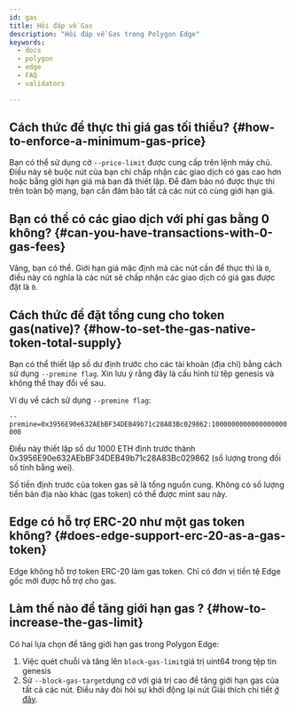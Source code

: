 ```yaml
---
id: gas
title: Hỏi đáp về Gas
description: "Hỏi đáp về Gas trong Polygon Edge"
keywords:
  - docs
  - polygon
  - edge
  - FAQ
  - validators

---
```


## Cách thức để thực thi giá gas tối thiểu? {#how-to-enforce-a-minimum-gas-price}
Bạn có thể sử dụng cờ `--price-limit` được cung cấp trên lệnh máy chủ. Điều này sẽ buộc nút của bạn chỉ chấp nhận các giao dịch có gas cao hơn hoặc bằng giới hạn giá mà bạn đã thiết lập. Để đảm bảo nó được thực thi trên toàn bộ mạng, bạn cần đảm bảo tất cả các nút có cùng giới hạn giá.


## Bạn có thể có các giao dịch với phí gas bằng 0 không? {#can-you-have-transactions-with-0-gas-fees}
Vâng, bạn có thể. Giới hạn giá mặc định mà các nút cần để thực thi là `0`, điều này có nghĩa là các nút sẽ chấp nhận các giao dịch có giá gas được đặt là `0`.

## Cách thức để đặt tổng cung cho token gas(native)? {#how-to-set-the-gas-native-token-total-supply}

Bạn có thể thiết lập số dư định trước cho các tài khoản (địa chỉ) bằng cách sử dụng `--premine flag`. Xin lưu ý rằng đây là cấu hình từ tệp genesis và không thể thay đổi về sau.

Ví dụ về cách sử dụng `--premine flag`:

`--premine=0x3956E90e632AEbBF34DEB49b71c28A83Bc029862:1000000000000000000000`

Điều này thiết lập số dư 1000 ETH định trước thành 0x3956E90e632AEbBF34DEB49b71c28A83Bc029862 (số lượng trong đối số tính bằng wei).

Số tiền định trước của token gas sẽ là tổng nguồn cung. Không có số lượng tiền bản địa nào khác (gas token) có thể được mint sau này.

## Edge có hỗ trợ ERC-20 như một gas token không? {#does-edge-support-erc-20-as-a-gas-token}

Edge không hỗ trợ token ERC-20 làm gas token. Chỉ có đơn vị tiền tệ Edge gốc mới được hỗ trợ cho gas.

## Làm thế nào để tăng giới hạn gas ? {#how-to-increase-the-gas-limit}

Có hai lựa chọn để tăng giới hạn gas trong Polygon Edge:
1. Việc quét chuỗi và tăng lên `block-gas-limit`giá trị uint64 trong tệp tin genesis
2. Sử `--block-gas-target`dụng cờ với giá trị cao để tăng giới hạn gas của tất cả các nút. Điều này đòi hỏi sự khởi động lại nút Giải thích chi tiết [ở đây](/docs/edge/architecture/modules/txpool/#block-gas-target).